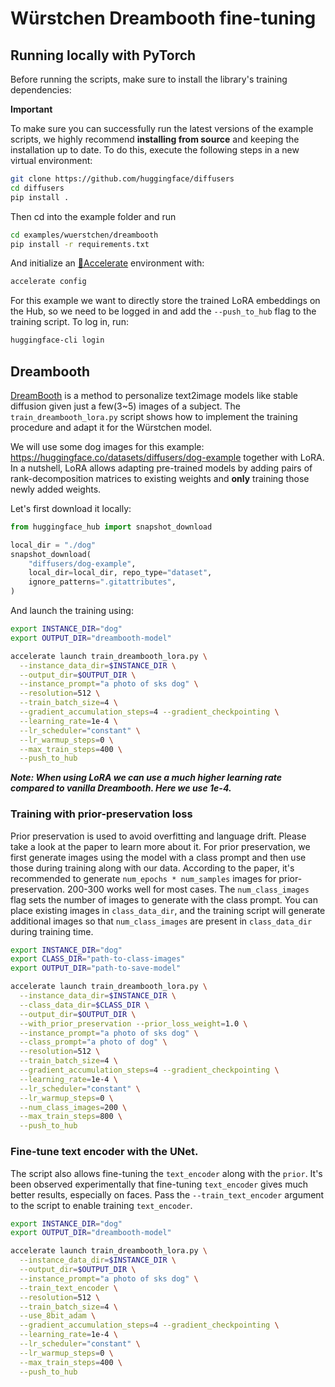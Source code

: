 # Würstchen Dreambooth fine-tuning

## Running locally with PyTorch

Before running the scripts, make sure to install the library's training dependencies:

**Important**

To make sure you can successfully run the latest versions of the example scripts, we highly recommend **installing from source** and keeping the installation up to date. To do this, execute the following steps in a new virtual environment:
```bash
git clone https://github.com/huggingface/diffusers
cd diffusers
pip install .
```

Then cd into the example folder and run
```bash
cd examples/wuerstchen/dreambooth
pip install -r requirements.txt
```

And initialize an [🤗Accelerate](https://github.com/huggingface/accelerate/) environment with:

```bash
accelerate config
```
For this example we want to directly store the trained LoRA embeddings on the Hub, so we need to be logged in and add the `--push_to_hub` flag to the training script. To log in, run:
```bash
huggingface-cli login
```

## Dreambooth

[DreamBooth](https://arxiv.org/abs/2208.12242) is a method to personalize text2image models like stable diffusion given just a few(3~5) images of a subject.
The `train_dreambooth_lora.py` script shows how to implement the training procedure and adapt it for the Würstchen model.


We will use some dog images for this example: https://huggingface.co/datasets/diffusers/dog-example together with LoRA. In a nutshell, LoRA allows adapting pre-trained models by adding pairs of rank-decomposition matrices to existing weights and **only** training those newly added weights.

Let's first download it locally:

```python
from huggingface_hub import snapshot_download

local_dir = "./dog"
snapshot_download(
    "diffusers/dog-example",
    local_dir=local_dir, repo_type="dataset",
    ignore_patterns=".gitattributes",
)
```

And launch the training using:

```bash
export INSTANCE_DIR="dog"
export OUTPUT_DIR="dreambooth-model"

accelerate launch train_dreambooth_lora.py \
  --instance_data_dir=$INSTANCE_DIR \
  --output_dir=$OUTPUT_DIR \
  --instance_prompt="a photo of sks dog" \
  --resolution=512 \
  --train_batch_size=4 \
  --gradient_accumulation_steps=4 --gradient_checkpointing \
  --learning_rate=1e-4 \
  --lr_scheduler="constant" \
  --lr_warmup_steps=0 \
  --max_train_steps=400 \
  --push_to_hub
```

**___Note: When using LoRA we can use a much higher learning rate compared to vanilla Dreambooth. Here we use *1e-4*.___**

### Training with prior-preservation loss

Prior preservation is used to avoid overfitting and language drift. Please take a look at the paper to learn more about it. For prior preservation, we first generate images using the model with a class prompt and then use those during training along with our data.
According to the paper, it's recommended to generate `num_epochs * num_samples` images for prior-preservation. 200-300 works well for most cases. The `num_class_images` flag sets the number of images to generate with the class prompt. You can place existing images in `class_data_dir`, and the training script will generate additional images so that `num_class_images` are present in `class_data_dir` during training time.

```bash
export INSTANCE_DIR="dog"
export CLASS_DIR="path-to-class-images"
export OUTPUT_DIR="path-to-save-model"

accelerate launch train_dreambooth_lora.py \
  --instance_data_dir=$INSTANCE_DIR \
  --class_data_dir=$CLASS_DIR \
  --output_dir=$OUTPUT_DIR \
  --with_prior_preservation --prior_loss_weight=1.0 \
  --instance_prompt="a photo of sks dog" \
  --class_prompt="a photo of dog" \
  --resolution=512 \
  --train_batch_size=4 \
  --gradient_accumulation_steps=4 --gradient_checkpointing \
  --learning_rate=1e-4 \
  --lr_scheduler="constant" \
  --lr_warmup_steps=0 \
  --num_class_images=200 \
  --max_train_steps=800 \
  --push_to_hub
```

### Fine-tune text encoder with the UNet.

The script also allows fine-tuning the `text_encoder` along with the `prior`. It's been observed experimentally that fine-tuning `text_encoder` gives much better results, especially on faces.  Pass the `--train_text_encoder` argument to the script to enable training `text_encoder`.

```bash
export INSTANCE_DIR="dog"
export OUTPUT_DIR="dreambooth-model"

accelerate launch train_dreambooth_lora.py \
  --instance_data_dir=$INSTANCE_DIR \
  --output_dir=$OUTPUT_DIR \
  --instance_prompt="a photo of sks dog" \
  --train_text_encoder \
  --resolution=512 \
  --train_batch_size=4 \
  --use_8bit_adam \
  --gradient_accumulation_steps=4 --gradient_checkpointing \
  --learning_rate=1e-4 \
  --lr_scheduler="constant" \
  --lr_warmup_steps=0 \
  --max_train_steps=400 \
  --push_to_hub
```
